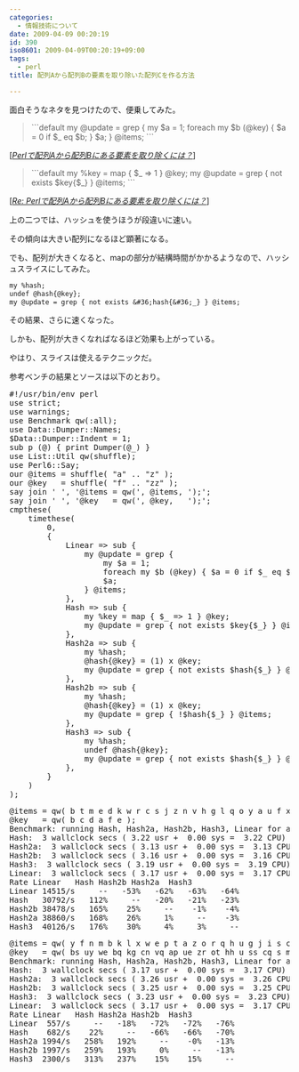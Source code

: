 ```yaml
---
categories:
  - 情報技術について
date: 2009-04-09 00:20:19
id: 390
iso8601: 2009-04-09T00:20:19+09:00
tags:
  - perl
title: 配列Aから配列Bの要素を取り除いた配列Cを作る方法

---
```


<p>面白そうなネタを見つけたので、便乗してみた。</p>

<blockquote cite="http://anond.hatelabo.jp/20090408034449" title="Perlで配列Aから配列Bにある要素を取り除くには？" class="blockquote">```default
my @update = grep { my &#36;a = 1; foreach my &#36;b (@key) { &#36;a = 0 if &#36;_ eq &#36;b; } &#36;a; } @items;
```</blockquote>

<div class="cite">[<cite><a href="http://anond.hatelabo.jp/20090408034449" target="_blank">Perlで配列Aから配列Bにある要素を取り除くには？</a></cite>]</div>

<blockquote cite="http://anond.hatelabo.jp/20090408100019" title="Re: Perlで配列Aから配列Bにある要素を取り除くには？" class="blockquote">```default
my %key = map { &#36;_ =&#62; 1 } @key;
my @update = grep { not exists &#36;key{&#36;_} } @items;
```</blockquote>

<div class="cite">[<cite><a href="http://anond.hatelabo.jp/20090408100019" target="_blank">Re: Perlで配列Aから配列Bにある要素を取り除くには？</a></cite>]</div>

<p>上の二つでは、ハッシュを使うほうが段違いに速い。</p>

<p>その傾向は大きい配列になるほど顕著になる。</p>

<p>でも、配列が大きくなると、mapの部分が結構時間がかかるようなので、ハッシュスライスにしてみた。</p>

```default
my %hash;
undef @hash{@key};
my @update = grep { not exists &#36;hash{&#36;_} } @items;
```

<p>その結果、さらに速くなった。</p>

<p>しかも、配列が大きくなればなるほど効果も上がっている。</p>

<p>やはり、スライスは使えるテクニックだ。</p>

<p>参考ベンチの結果とソースは以下のとおり。</p>



<pre class="lang:perl">
#!/usr/bin/env perl
use strict;
use warnings;
use Benchmark qw(:all);
use Data::Dumper::Names;
$Data::Dumper::Indent = 1;
sub p (@) { print Dumper(@_) }
use List::Util qw(shuffle);
use Perl6::Say;
our @items = shuffle( "a" .. "z" );
our @key   = shuffle( "f" .. "zz" );
say join ' ', '@items = qw(', @items, ');';
say join ' ', '@key   = qw(', @key,   ');';
cmpthese(
    timethese(
        0,
        {
            Linear => sub {
                my @update = grep {
                    my $a = 1;
                    foreach my $b (@key) { $a = 0 if $_ eq $b; }
                    $a;
                } @items;
            },
            Hash => sub {
                my %key = map { $_ => 1 } @key;
                my @update = grep { not exists $key{$_} } @items;
            },
            Hash2a => sub {
                my %hash;
                @hash{@key} = (1) x @key;
                my @update = grep { not exists $hash{$_} } @items;
            },
            Hash2b => sub {
                my %hash;
                @hash{@key} = (1) x @key;
                my @update = grep { !$hash{$_} } @items;
            },
            Hash3 => sub {
                my %hash;
                undef @hash{@key};
                my @update = grep { not exists $hash{$_} } @items;
            },
        }
    )
);
</pre>

<pre>
@items = qw( b t m e d k w r c s j z n v h g l q o y a u f x i p );
@key   = qw( b c d a f e );
Benchmark: running Hash, Hash2a, Hash2b, Hash3, Linear for at least 3 CPU seconds...
Hash:  3 wallclock secs ( 3.22 usr +  0.00 sys =  3.22 CPU) @ 30791.86/s (n=99119)
Hash2a:  3 wallclock secs ( 3.13 usr +  0.00 sys =  3.13 CPU) @ 38859.88/s (n=121476)
Hash2b:  3 wallclock secs ( 3.16 usr +  0.00 sys =  3.16 CPU) @ 38478.30/s (n=121476)
Hash3:  3 wallclock secs ( 3.19 usr +  0.00 sys =  3.19 CPU) @ 40126.10/s (n=127922)
Linear:  3 wallclock secs ( 3.17 usr +  0.00 sys =  3.17 CPU) @ 14515.13/s (n=46042)
Rate Linear   Hash Hash2b Hash2a  Hash3
Linear 14515/s     --   -53%   -62%   -63%   -64%
Hash   30792/s   112%     --   -20%   -21%   -23%
Hash2b 38478/s   165%    25%     --    -1%    -4%
Hash2a 38860/s   168%    26%     1%     --    -3%
Hash3  40126/s   176%    30%     4%     3%     --
</pre>

<pre>
@items = qw( y f n m b k l x w e p t a z o r q h u g j i s c d v );
@key   = qw( bs uy we bq kg cn vq ap ue zr ot hh u ss cq s mv bf qi at ly yv sq hf jw ph yd rb yw wm he br lz lg kd uf ik lh hj rw gs ox xj qo tf ky kf lt pe zg lw ac er el ao sg jd v gl mz my sj sl xa ws lk iu cr xz gy bm ui k cj h yt ez gz rh oh ep gx de md aw gv tn vm hu mm ti m pk ry vi cb rg mt zv uq ew qw no cm wz nk gd nl ut ng vr vf rd au w rt vo pc fu ix xk xw mq px wu ef bk kb jp z li tg ka bp fw sn nr mj af vx vc ff zk zu o ni vy rv dr kr bj zi cw tb fb su fx fd tm zy ob vn iw uc pi xs bu fe qf wv zc uk hz do qg mb wx kp op dk zm aj kc oe ip cx ey jy pr wo bc sx um fl if fz jq yu in tv lb mw rf mx ha nx zd ea vl xb wt gp kh rx gr te py fj uv zx fg eb yb im ge qr ed bx ad aa hx wd lq ii du sp mi yl ud ru ie nj wf qk jt sa ee gi ij fm yz wb je lv pq wa is nt ej st qs tk pn it xh uu y ro gu gt sc pa sh bh vs et cs dh ne rj ku ze wl mp rn pd ai oq tj xu ga yy us un gc ck hs xr bg r ch vu oy to fa tu va oa td eu hg ki rp tc fy gk nn q qm eq dw yc za nm jr zf dq ct uj nz ft pz ba ym nq ub ib mu cd aq so bw eg i tz fo wk qu rq wh kw bb hr xy qd lu ln vg lf dn iq p dj zn zq pv bl tt or pg sd qp az mo uz kx xt an es fc ug xf jb kz pj nv ca ya mr ml pp fk hp al rl sf xm ae ig wj sr ei hq wg io nd kv ce as qe tl tp vp n sk tq x cc rs ev hb sw nb dm mk ko lj jk xx da ds qa wn vt js zh ar sv ma kl ul pl en re be xi wq xp os wr yf hk jg lc lr cz di ci hv od ux yp em iy cp qt vd bi bv am qq gq ps om vk qz np ov ho oz kj oo tx xl gf gh bt up hc dz po ic oi ou yn ht hd se ir mc ld fh la ec lx ia pt rk ol yr dl rr id cu dd dv go xo rc ay nu wi og il kn ra rz cl iv by yx ek xv qx f nf gw bz fv kk cv yo ql ag ke jo jl me ye jj qh ty fq yk ks sy zs ak sb kq yq ns mn hw vb jx vw rm mh ms ur vh gg on jz hl oc pm co vz fp jf ow tr av hm df cf gn ja ta ax qc fi l ri dy ts gm le of ah t nw sz ua jm zz ls fn xn jc zj zo ju ll qv dg cg lp nh g dc wc eo xg ji fr jh pb ys dp ok xq zw wy yg uo wp pf mg uw xe zl tw vv ww bd th gb iz yi bo pw ab yh bn hy oj zp lo gj zb xc jn ih si qj j lm hn fs zt sm pu db xd jv cy nc na ve mf hi dt ex uh qy kt eh vj qb yj dx km ny qn );
Benchmark: running Hash, Hash2a, Hash2b, Hash3, Linear for at least 3 CPU seconds...
Hash:  3 wallclock secs ( 3.17 usr +  0.00 sys =  3.17 CPU) @ 681.90/s (n=2163)
Hash2a:  3 wallclock secs ( 3.26 usr +  0.00 sys =  3.26 CPU) @ 1994.49/s (n=6512)
Hash2b:  3 wallclock secs ( 3.25 usr +  0.00 sys =  3.25 CPU) @ 1997.23/s (n=6491)
Hash3:  3 wallclock secs ( 3.23 usr +  0.00 sys =  3.23 CPU) @ 2299.63/s (n=7437)
Linear:  3 wallclock secs ( 3.17 usr +  0.00 sys =  3.17 CPU) @ 557.06/s (n=1767)
Rate Linear   Hash Hash2a Hash2b  Hash3
Linear  557/s     --   -18%   -72%   -72%   -76%
Hash    682/s    22%     --   -66%   -66%   -70%
Hash2a 1994/s   258%   192%     --    -0%   -13%
Hash2b 1997/s   259%   193%     0%     --   -13%
Hash3  2300/s   313%   237%    15%    15%     --
</pre>
    	